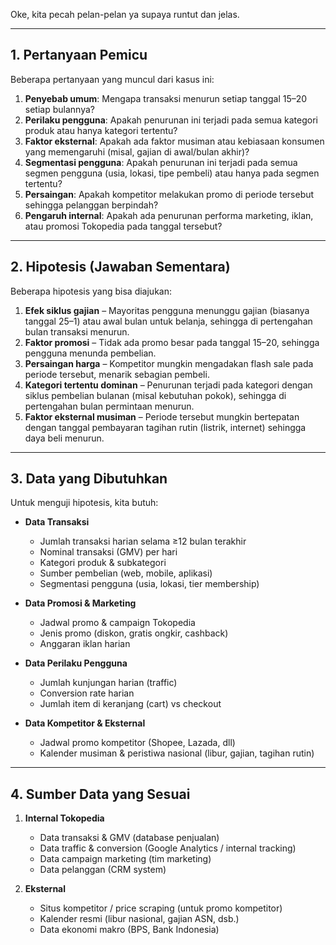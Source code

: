 Oke, kita pecah pelan-pelan ya supaya runtut dan jelas.

---

## **1. Pertanyaan Pemicu**

Beberapa pertanyaan yang muncul dari kasus ini:

1. **Penyebab umum**: Mengapa transaksi menurun setiap tanggal 15–20 setiap bulannya?
2. **Perilaku pengguna**: Apakah penurunan ini terjadi pada semua kategori produk atau hanya kategori tertentu?
3. **Faktor eksternal**: Apakah ada faktor musiman atau kebiasaan konsumen yang memengaruhi (misal, gajian di awal/bulan akhir)?
4. **Segmentasi pengguna**: Apakah penurunan ini terjadi pada semua segmen pengguna (usia, lokasi, tipe pembeli) atau hanya pada segmen tertentu?
5. **Persaingan**: Apakah kompetitor melakukan promo di periode tersebut sehingga pelanggan berpindah?
6. **Pengaruh internal**: Apakah ada penurunan performa marketing, iklan, atau promosi Tokopedia pada tanggal tersebut?

---

## **2. Hipotesis (Jawaban Sementara)**

Beberapa hipotesis yang bisa diajukan:

1. **Efek siklus gajian** – Mayoritas pengguna menunggu gajian (biasanya tanggal 25–1) atau awal bulan untuk belanja, sehingga di pertengahan bulan transaksi menurun.
2. **Faktor promosi** – Tidak ada promo besar pada tanggal 15–20, sehingga pengguna menunda pembelian.
3. **Persaingan harga** – Kompetitor mungkin mengadakan flash sale pada periode tersebut, menarik sebagian pembeli.
4. **Kategori tertentu dominan** – Penurunan terjadi pada kategori dengan siklus pembelian bulanan (misal kebutuhan pokok), sehingga di pertengahan bulan permintaan menurun.
5. **Faktor eksternal musiman** – Periode tersebut mungkin bertepatan dengan tanggal pembayaran tagihan rutin (listrik, internet) sehingga daya beli menurun.

---

## **3. Data yang Dibutuhkan**

Untuk menguji hipotesis, kita butuh:

* **Data Transaksi**

  * Jumlah transaksi harian selama ≥12 bulan terakhir
  * Nominal transaksi (GMV) per hari
  * Kategori produk & subkategori
  * Sumber pembelian (web, mobile, aplikasi)
  * Segmentasi pengguna (usia, lokasi, tier membership)

* **Data Promosi & Marketing**

  * Jadwal promo & campaign Tokopedia
  * Jenis promo (diskon, gratis ongkir, cashback)
  * Anggaran iklan harian

* **Data Perilaku Pengguna**

  * Jumlah kunjungan harian (traffic)
  * Conversion rate harian
  * Jumlah item di keranjang (cart) vs checkout

* **Data Kompetitor & Eksternal**

  * Jadwal promo kompetitor (Shopee, Lazada, dll)
  * Kalender musiman & peristiwa nasional (libur, gajian, tagihan rutin)

---

## **4. Sumber Data yang Sesuai**

1. **Internal Tokopedia**

   * Data transaksi & GMV (database penjualan)
   * Data traffic & conversion (Google Analytics / internal tracking)
   * Data campaign marketing (tim marketing)
   * Data pelanggan (CRM system)

2. **Eksternal**

   * Situs kompetitor / price scraping (untuk promo kompetitor)
   * Kalender resmi (libur nasional, gajian ASN, dsb.)
   * Data ekonomi makro (BPS, Bank Indonesia)

